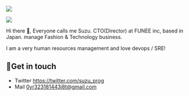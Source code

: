 ![](https://user-images.githubusercontent.com/60243840/89093469-b24c1400-d3f5-11ea-8308-215e49cce148.png)

[![](https://github-readme-stats.vercel.app/api?username=suzu-prog&count_private=true&show_icons=true)](https://github.com/anuraghazra/github-readme-stats)

Hi there 👋,  Everyone calls me Suzu.
CTO(Director) at FUNEE inc, based in Japan. manage Fashion & Technology business.

I am a very human resources management and love devops / SRE!

## 📩Get in touch
- Twitter https://twitter.com/suzu_prog
- Mail 0yr323181443j8t@gmail.com
